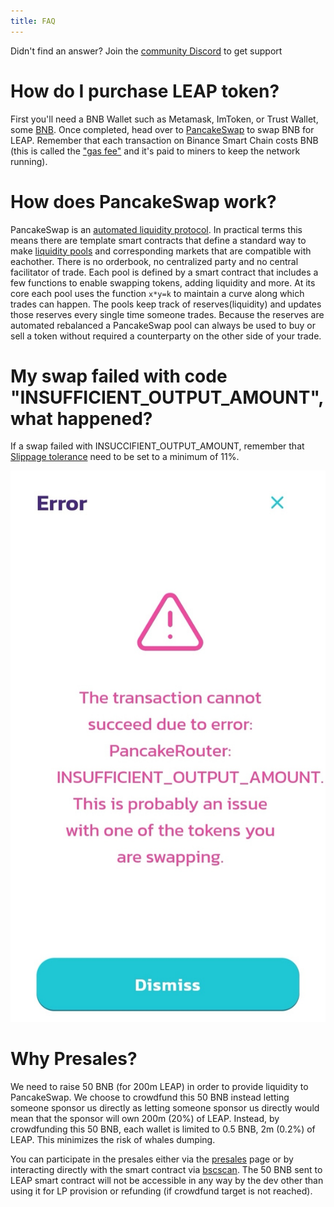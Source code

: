 ```yaml
---
title: FAQ
---
```


<Info>Didn't find an answer? Join the <a href="https://discord.gg/9mP4637ZFD">community Discord</a> to get support</Info>

# How do I purchase LEAP token?

First you'll need a BNB Wallet such as Metamask, ImToken, or Trust Wallet, some [BNB](https://www.binance.com/en/buy-BNB). Once completed, head over to [PancakeSwap](https://pancakeswap.finance/) to swap BNB for LEAP. Remember that each transaction on Binance Smart Chain costs BNB (this is called the ["gas fee"](https://www.youtube.com/watch?v=AJvzNICwcwc&feature=emb_title) and it's paid to miners to keep the network running).

# How does PancakeSwap work?

PancakeSwap is an [automated liquidity protocol](https://ethereum.org/en/get-eth/#dex). In practical terms this means there are template smart contracts that define a standard way to make [liquidity pools](https://uniswap.org/docs/v2/core-concepts/pools) and corresponding markets that are compatible with eachother. There is no orderbook, no centralized party and no central facilitator of trade. Each pool is defined by a smart contract that includes a few functions to enable swapping tokens, adding liquidity and more. At its core each pool uses the function `x*y=k` to maintain a curve along which trades can happen. The pools keep track of reserves(liquidity) and updates those reserves every single time someone trades. Because the reserves are automated rebalanced a PancakeSwap pool can always be used to buy or sell a token without required a counterparty on the other side of your trade.

# My swap failed with code "INSUFFICIENT_OUTPUT_AMOUNT", what happened?

If a swap failed with INSUCCIFIENT_OUTPUT_AMOUNT, remember that [Slippage tolerance](https://docs.pancakeswap.finance/click-here-for-help/troubleshooting-errors) need to be set to a minimum of 11%.

![PancakeSwap error](./pancakeswap_error.jpg "PancakeSwap Error")

# Why Presales?
We need to raise 50 BNB (for 200m LEAP) in order to provide liquidity to PancakeSwap. We choose to crowdfund this 50 BNB instead letting someone sponsor us directly as letting someone sponsor us directly would mean that the sponsor will own 200m (20%) of LEAP. Instead, by crowdfunding this 50 BNB, each wallet is limited to 0.5 BNB, 2m (0.2%) of LEAP. This minimizes the risk of whales dumping.

You can participate in the presales either via the [presales](/presales) page or by interacting directly with the smart contract via [bscscan](https://bscscan.com). The 50 BNB sent to LEAP smart contract will not be accessible in any way by the dev other than using it for LP provision or refunding (if crowdfund target is not reached).